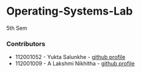 # Operating-Systems-Lab
5th Sem


### Contributors

* 112001052 - Yukta Salunkhe - [github profile](https://github.com/YuktaS14)
* 112001009 - A Lakshmi Nikhitha - [github profile](https://github.com/nikhi9603)
